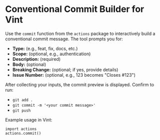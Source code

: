 # Conventional Commit Builder for Vint

Use the `commit` function from the `actions` package to interactively build a conventional commit message. The tool prompts you for:

- **Type:** (e.g., feat, fix, docs, etc.)
- **Scope:** (optional, e.g., authentication)
- **Description:** (required)
- **Body:** (optional)
- **Breaking Change:** (optional; if yes, provide details)
- **Issue Number:** (optional, e.g., 123 becomes "Closes #123")

After collecting your inputs, the commit preview is displayed. Confirm to run:

- `git add .`
- `git commit -m '<your commit message>'`
- `git push`

Example usage in Vint:

```vint
import actions
actions.commit()
```
